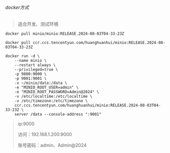 ###### docker方式

> 适合开发、测试环境
>

```shell
docker pull minio/minio:RELEASE.2024-08-03T04-33-23Z

docker pull ccr.ccs.tencentyun.com/huanghuanhui/minio:RELEASE.2024-08-03T04-33-23Z
```

```shell
docker run -d \
	--name minio \
	--restart always \
	--privileged=true \
	-p 9000:9000 \
	-p 9001:9001 \
	-v ~/minio/data:/data \
	-e "MINIO_ROOT_USER=admin" \
	-e "MINIO_ROOT_PASSWORD=Admin@2024" \
	-v /etc/localtime:/etc/localtime \
	-v /etc/timezone:/etc/timezone \
	ccr.ccs.tencentyun.com/huanghuanhui/minio:RELEASE.2024-08-03T04-33-23Z \
	server /data --console-address ":9001"
```

> ip:9000
>
> 访问：192.168.1.200:9000
>
> 账号密码：admin、Admin@2024

